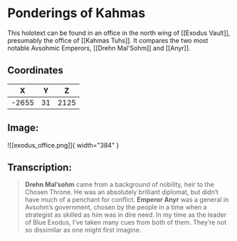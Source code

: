 # Ponderings of Kahmas

This holotext can be found in an office in the north wing of [[Exodus Vault]], presumably the office of [[Kahmas Tuhs]]. It compares the two most notable Avsohmic Emperors, [[Drehn Mal'Sohm]] and [[Anyr]].

## Coordinates
| **X** | **Y** | **Z** |
| :---: | :---: | :---: |
| -2655 |  31  | 2125 |

## Image:

![[exodus_office.png]]{ width="384" }

## Transcription:
> **Drehn Mal’sohm** came from a background of nobility, heir to the Chosen Throne. He was an absolutely brilliant diplomat, but didn’t have much of a penchant for conflict. **Emperor Anyr** was a general in Avsohm’s government, chosen by the people in a time when a strategist as skilled as him was in dire need. In my time as the leader of Blue Exodus, I’ve taken many cues from both of them. They’re not so dissimilar as one might first imagine.
